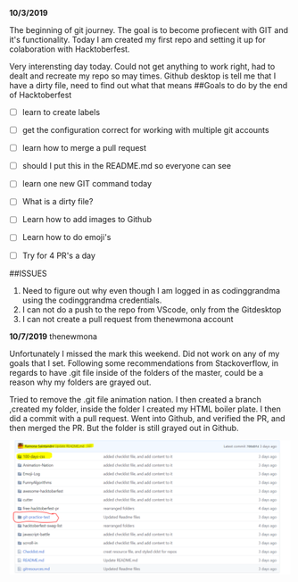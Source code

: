 **10/3/2019**

The beginning of git journey.
The goal is to become profiecent with GIT and it's functionality.
Today I am created my first repo and setting it up for colaboration with Hacktoberfest.

Very interensting day today.
Could not get anything to work right, had to dealt and recreate my repo so may times.
Github desktop is tell me that I have a dirty file, need to find out what that means
 ##Goals to do by the end of Hacktoberfest  

 * [ ] learn to create labels
 * [ ] get the configuration correct for working with multiple git accounts
 * [ ] learn how to merge a pull request
 * [ ] should I put this in the README.md so everyone can see
 * [ ] learn one new GIT command today
 * [ ] What is a dirty file?
 * [ ] Learn how to add images to Github
 * [ ] Learn how to do emoji's
 * [ ] Try for 4 PR's a day


 ##ISSUES  
1. Need to figure out why even though I am logged in as codinggrandma using the codinggrandma credentials.
2. I can not do a push to the repo from VScode, only from the Gitdesktop
3. I can not create a pull request from thenewmona account

**10/7/2019** thenewmona

Unfortunately I missed the mark this weekend.
Did not work on any of my goals that I set.
Following some recommendations from Stackoverflow, in regards to have .git file inside of the folders of the master, could be a reason why my folders are grayed out. 

Tried to remove the .git file animation nation.
I then created a branch ,created my folder, inside the folder I created my HTML boiler plate.
I then did a commit with a pull request.
Went into Github, and verified the PR, and then merged the PR.
But the folder is still grayed out in Github.

![grayed out folders issues](/images/github-gray-folder.png)

